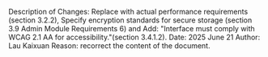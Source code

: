 Description of Changes: Replace with actual performance requirements (section 3.2.2), Specify encryption standards for secure storage (section 3.9 Admin Module Requirements 6) and Add: "Interface must comply with WCAG 2.1 AA for accessibility."(section 3.4.1.2).
Date: 2025 June 21
Author: Lau Kaixuan
Reason: recorrect the content of the document.
